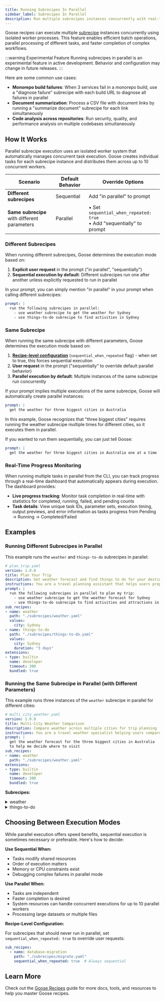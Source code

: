 ```yaml
---
title: Running Subrecipes In Parallel
sidebar_label: Subrecipes In Parallel
description: Run multiple subrecipes instances concurrently with real-time progress tracking
---
```


Goose recipes can execute multiple [subrecipe](/docs/guides/recipes/subrecipes) instances concurrently using isolated worker processes. This feature enables efficient batch operations, parallel processing of different tasks, and faster completion of complex workflows.

:::warning Experimental Feature
Running subrecipes in parallel is an experimental feature in active development. Behavior and configuration may change in future releases.
:::

Here are some common use cases:

- **Monorepo build failures**: When 3 services fail in a monorepo build, use a "diagnose failure" subrecipe with each build URL to diagnose all failures in parallel
- **Document summarization**: Process a CSV file with document links by running a "summarize document" subrecipe for each link simultaneously  
- **Code analysis across repositories**: Run security, quality, and performance analysis on multiple codebases simultaneously

## How It Works

Parallel subrecipe execution uses an isolated worker system that automatically manages concurrent task execution. Goose creates individual tasks for each subrecipe instance and distributes them across up to 10 concurrent workers.

| Scenario | Default Behavior | Override Options |
|----------|------------------|------------------|
| **Different subrecipes** | Sequential | Add "in parallel" to prompt |
| **Same subrecipe** with different parameters | Parallel | • Set `sequential_when_repeated: true`<br />• Add "sequentially" to prompt |

### Different Subrecipes

When running different subrecipes, Goose determines the execution mode based on:
1. **Explicit user request** in the prompt ("in parallel", "sequentially") 
2. **Sequential execution by default**: Different subrecipes run one after another unless explicitly requested to run in parallel

In your prompt, you can simply mention "in parallel" in your prompt when calling different subrecipes:

```yaml
prompt: |
  run the following subrecipes in parallel:
    - use weather subrecipe to get the weather for Sydney
    - use things-to-do subrecipe to find activities in Sydney
```

### Same Subrecipe

When running the same subrecipe with different parameters, Goose determines the execution mode based on:
1. **[Recipe-level configuration](#choosing-between-execution-modes)** (`sequential_when_repeated` flag) - when set to true, this forces sequential execution
2. **User request** in the prompt ("sequentially" to override default parallel behavior)
3. **Parallel execution by default**: Multiple instances of the same subrecipe run concurrently

If your prompt implies multiple executions of the same subrecipe, Goose will automatically create parallel instances:

```yaml
prompt: |
  get the weather for three biggest cities in Australia
```

In this example, Goose recognizes that "three biggest cities" requires running the weather subrecipe multiple times for different cities, so it executes them in parallel.

If you wanted to run them sequentially, you can just tell Goose:

```yaml
prompt: |
  get the weather for three biggest cities in Australia one at a time
```

### Real-Time Progress Monitoring

When running multiple tasks in parallel from the CLI, you can track progress through a real-time dashboard that automatically appears during execution. The dashboard provides:
- **Live progress tracking**: Monitor task completion in real-time with statistics for completed, running, failed, and pending counts
- **Task details**: View unique task IDs, parameter sets, execution timing, output previews, and error information as tasks progress from Pending → Running → Completed/Failed 

## Examples

### Running Different Subrecipes in Parallel

This example runs the `weather` and `things-to-do` subrecipes in parallel:

```yaml
# plan_trip.yaml
version: 1.0.0
title: Plan Your Trip
description: Get weather forecast and find things to do for your destination
instructions: You are a travel planning assistant that helps users prepare for their trips.
prompt: |
  run the following subrecipes in parallel to plan my trip:
    - use weather subrecipe to get the weather forecast for Sydney
    - use things-to-do subrecipe to find activities and attractions in Sydney
sub_recipes:
- name: weather
  path: "./subrecipes/weather.yaml"
  values:
    city: Sydney
- name: things-to-do
  path: "./subrecipes/things-to-do.yaml"
  values:
    city: Sydney
    duration: "3 days"
extensions:
- type: builtin
  name: developer
  timeout: 300
  bundled: true
```

### Running the Same Subrecipe in Parallel (with Different Parameters)

This example runs three instances of the `weather` subrecipe in parallel for different cities:

```yaml
# multi_city_weather.yaml
version: 1.0.0
title: Multi-City Weather Comparison
description: Compare weather across multiple cities for trip planning
instructions: You are a travel weather specialist helping users compare conditions across cities.
prompt: |
  get the weather forecast for the three biggest cities in Australia 
  to help me decide where to visit
sub_recipes:
- name: weather
  path: "./subrecipes/weather.yaml"
extensions:
- type: builtin
  name: developer
  timeout: 300
  bundled: true
```

**Subrecipes:**

<details>
  <summary>weather</summary>
    ```yaml
    # subrecipes/weather.yaml
    version: 1.0.0
    title: Find weather
    description: Get weather data for a city
    instructions: You are a weather expert. You will be given a city and you will need to return the weather data for that city.
    prompt: |
      Get the weather forecast for {{ city }} for today and the next few days.
    parameters:
      - key: city
        input_type: string
        requirement: required
        description: city name
    extensions:
      - type: stdio
        name: weather
        cmd: uvx
        args:
          - mcp_weather@latest
        timeout: 300
    ```
</details>

<details>
  <summary>things-to-do</summary>
    ```yaml
    # subrecipes/things-to-do.yaml
    version: 1.0.0
    title: Things to do in a city
    description: Find activities and attractions for travelers
    instructions: You are a local travel expert who knows the best activities, attractions, and experiences in cities around the world.
    prompt: |
      Suggest the best things to do in {{ city }} for a {{ duration }} trip. 
      Include a mix of popular attractions, local experiences, and hidden gems.
      {% if weather_context %}
      Consider the weather conditions: {{ weather_context }}
      {% endif %}
    parameters:
      - key: city
        input_type: string
        requirement: required
        description: city name
      - key: duration
        input_type: string
        requirement: required
        description: trip duration (e.g., "2 days", "1 week")
      - key: weather_context
        input_type: string
        requirement: optional
        default: ""
        description: weather conditions to consider for activity recommendations
    ```
</details>

## Choosing Between Execution Modes

While parallel execution offers speed benefits, sequential execution is sometimes necessary or preferable. Here's how to decide:

**Use Sequential When:**
- Tasks modify shared resources
- Order of execution matters
- Memory or CPU constraints exist
- Debugging complex failures in parallel mode

**Use Parallel When:**
- Tasks are independent
- Faster completion is desired
- System resources can handle concurrent executions for up to 10 parallel workers
- Processing large datasets or multiple files

**Recipe-Level Configuration:**

For subrecipes that should never run in parallel, set `sequential_when_repeated: true` to override user requests:

```yaml
sub_recipes:
  - name: database-migration
    path: "./subrecipes/migrate.yaml"
    sequential_when_repeated: true  # Always sequential
```

## Learn More
Check out the [Goose Recipes](/docs/guides/recipes) guide for more docs, tools, and resources to help you master Goose recipes.